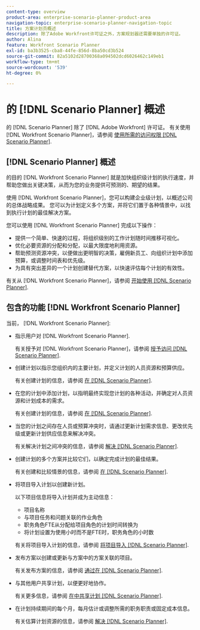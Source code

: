 ```yaml
---
content-type: overview
product-area: enterprise-scenario-planner-product-area
navigation-topic: enterprise-scenario-planner-navigation-topic
title: 方案计划员概述
description: 除了Adobe Workfront许可证之外，方案规划器还需要单独的许可证。
author: Alina
feature: Workfront Scenario Planner
exl-id: ba3b3525-cba8-44fe-856d-8ba50cd3b524
source-git-commit: 82a5102d28700368a094502dcd6026462c149eb1
workflow-type: tm+mt
source-wordcount: '539'
ht-degree: 0%

---
```


# 的 [!DNL Scenario Planner] 概述

的 [!DNL Scenario Planner] 除了 [!DNL Adobe Workfront] 许可证。
有关使用 [!DNL Workfront Scenario Planner]，请参阅 [使用所需的访问权限 [!DNL Scenario Planner]](access-needed-to-use-sp.md).

## [!DNL Scenario Planner] 概述

的目的 [!DNL Workfront Scenario Planner] 就是加快组织级计划的执行速度，并帮助您做出关键决策，从而为您的业务提供可预测的、期望的结果。

使用 [!DNL Workfront Scenario Planner]，您可以构建企业级计划，以概述公司的总体战略成果。 您可以为计划定义多个方案，并将它们置于各种情景中，以找到执行计划的最佳解决方案。

您可以使用 [!DNL Workfront Scenario Planner] 完成以下操作：

* 提供一个简单、快速的过程，将组织级别的工作计划随时间推移可视化。
* 优化必要资源的分配和分配，以最大限度地利用资源。
* 帮助预测资源冲突，以便做出更明智的决策，雇佣新员工、向组织计划中添加预算，或调整时间表和优先级。
* 为具有突出差异的一个计划创建替代方案，以快速评估每个计划的有效性。

有关从 [!DNL Workfront Scenario Planner]，请参阅 [开始使用 [!DNL Scenario Planner]](../scenario-planner/get-started-with-scenario-planning.md).

## 包含的功能 [!DNL Workfront Scenario Planner]

当前， [!DNL Workfront Scenario Planner]:

* 指示用户对 [!DNL Workfront Scenario Planner].

   有关授予对 [!DNL Workfront Scenario Planner]，请参阅 [授予访问 [!DNL Scenario Planner]](../administration-and-setup/add-users/configure-and-grant-access/grant-access-sp.md).

* 创建计划以指示您组织内的主要计划，并定义计划的人员资源和预算供应。

   有关创建计划的信息，请参阅 [在 [!DNL Scenario Planner]](../scenario-planner/create-and-edit-plans.md).

* 在您的计划中添加计划，以指明最终实现您计划的各种活动，并确定对人员资源和计划成本的需求。

   有关创建计划的信息，请参阅 [在 [!DNL Scenario Planner]](../scenario-planner/create-and-edit-initiatives.md).

* 当您的计划之间存在人员或预算冲突时，请通过更新计划需求信息、更改优先级或更新计划供应信息来解决冲突。

   有关解决计划之间冲突的信息，请参阅 [解决 [!DNL Scenario Planner]](../scenario-planner/resolve-conflicts-in-sp.md).

* 创建计划的多个方案并比较它们，以确定完成计划的最佳结果。

   有关创建和比较情景的信息，请参阅 [在 [!DNL Scenario Planner]](../scenario-planner/create-and-compare-scenarios-for-a-plan.md).

* 将项目导入计划以创建新计划。

   以下项目信息将导入计划并成为主动信息：

   * 项目名称
   * 与项目任务和问题关联的作业角色
   * 职务角色FTE从分配给项目角色的计划时间转换为
   * 将计划设置为使用小时而不是FTE时，职务角色的小时数

   有关将项目导入计划的信息，请参阅 [将项目导入 [!DNL Scenario Planner]](../scenario-planner/import-projects-to-plans.md).

* 发布方案以创建或更新与方案中的方案关联的项目。

   有关发布方案的信息，请参阅 [通过在 [!DNL Scenario Planner]](../scenario-planner/publish-scenarios-update-projects.md).

* 与其他用户共享计划，以便更好地协作。

   有关更多信息，请参阅 [在中共享计划 [!DNL Scenario Planner]](../scenario-planner/share-a-plan.md).

* 在计划持续期间的每个月，每月估计或调整所需的职务职责或固定成本信息。

   有关估算计划资源的信息，请参阅 [解决 [!DNL Scenario Planner]](../scenario-planner/resolve-conflicts-in-sp.md).
